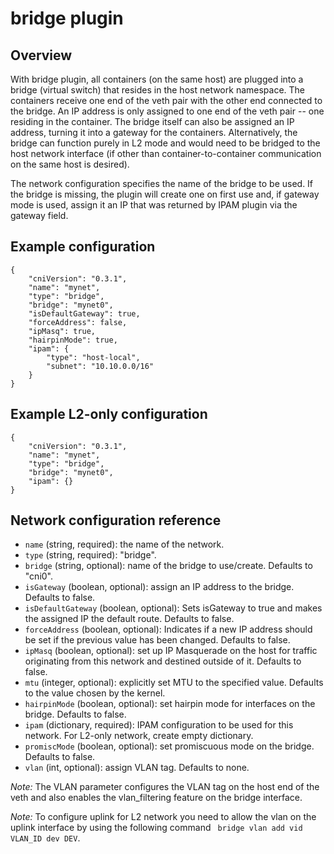 # bridge plugin

## Overview

With bridge plugin, all containers (on the same host) are plugged into a bridge (virtual switch) that resides in the host network namespace.
The containers receive one end of the veth pair with the other end connected to the bridge.
An IP address is only assigned to one end of the veth pair -- one residing in the container.
The bridge itself can also be assigned an IP address, turning it into a gateway for the containers.
Alternatively, the bridge can function purely in L2 mode and would need to be bridged to the host network interface (if other than container-to-container communication on the same host is desired).

The network configuration specifies the name of the bridge to be used.
If the bridge is missing, the plugin will create one on first use and, if gateway mode is used, assign it an IP that was returned by IPAM plugin via the gateway field.

## Example configuration
```
{
    "cniVersion": "0.3.1",
    "name": "mynet",
    "type": "bridge",
    "bridge": "mynet0",
    "isDefaultGateway": true,
    "forceAddress": false,
    "ipMasq": true,
    "hairpinMode": true,
    "ipam": {
        "type": "host-local",
        "subnet": "10.10.0.0/16"
    }
}
```

## Example L2-only configuration
```
{
    "cniVersion": "0.3.1",
    "name": "mynet",
    "type": "bridge",
    "bridge": "mynet0",
    "ipam": {}
}
```

## Network configuration reference

* `name` (string, required): the name of the network.
* `type` (string, required): "bridge".
* `bridge` (string, optional): name of the bridge to use/create. Defaults to "cni0".
* `isGateway` (boolean, optional): assign an IP address to the bridge. Defaults to false.
* `isDefaultGateway` (boolean, optional): Sets isGateway to true and makes the assigned IP the default route. Defaults to false.
* `forceAddress` (boolean, optional): Indicates if a new IP address should be set if the previous value has been changed. Defaults to false.
* `ipMasq` (boolean, optional): set up IP Masquerade on the host for traffic originating from this network and destined outside of it. Defaults to false.
* `mtu` (integer, optional): explicitly set MTU to the specified value. Defaults to the value chosen by the kernel.
* `hairpinMode` (boolean, optional): set hairpin mode for interfaces on the bridge. Defaults to false.
* `ipam` (dictionary, required): IPAM configuration to be used for this network. For L2-only network, create empty dictionary.
* `promiscMode` (boolean, optional): set promiscuous mode on the bridge. Defaults to false.
* `vlan` (int, optional): assign VLAN tag. Defaults to none.

*Note:* The VLAN parameter configures the VLAN tag on the host end of the veth and also enables the vlan_filtering feature on the bridge interface.

*Note:* To configure uplink for L2 network you need to allow the vlan on the uplink interface by using the following command ``` bridge vlan add vid VLAN_ID dev DEV```.
